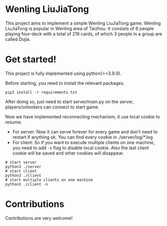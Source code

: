 # Wenling LiuJiaTong

This project aims to implement a simple Wenling LiuJiaTong game. 
Wenling LiuJiaTong is popular in Wenling area of Taizhou. It consists of 6 people playing four-deck with a total of 216 cards, of which 3 people in a group are called Dujia.

# Get started!

This project is fully implemented using python(>=3.9.0).

Before starting, you need to install the relevant packages.

```shell
pip3 install -r requirements.txt
```

After doing so, just need to start server/main.py on the server, players/onlookers can connect to start game.

Now we have implemented reconnecting mechanism, it use local cookie to resume. 

+ For server: Now it can serve forever for every game and don't need to restart if anything ok. You can find every cookie in ./server/log/*.log
+ For client: So if you want to execute multiple clients on one machine, you need to add `-n` flag to disable local cookie. Also the last client cookie will be saved and other cookies will disappear.

```shell
# start server
python3 ./server
# start client
python3 ./client
# start multiple clients on one machine
python3 ./client -n
```

# Contributions

Contributions are very welcome!
